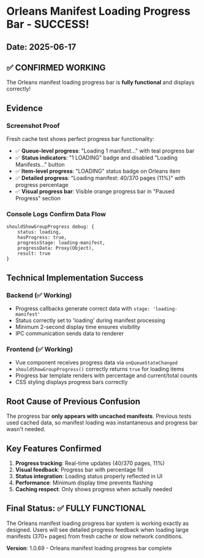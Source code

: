 # Orleans Manifest Loading Progress Bar - SUCCESS! 

## Date: 2025-06-17

## ✅ CONFIRMED WORKING

The Orleans manifest loading progress bar is **fully functional** and displays correctly!

## Evidence

### Screenshot Proof
Fresh cache test shows perfect progress bar functionality:

- ✅ **Queue-level progress**: "Loading 1 manifest..." with teal progress bar
- ✅ **Status indicators**: "1 LOADING" badge and disabled "Loading Manifests..." button  
- ✅ **Item-level progress**: "LOADING" status badge on Orleans item
- ✅ **Detailed progress**: "Loading manifest: 40/370 pages (11%)" with progress percentage
- ✅ **Visual progress bar**: Visible orange progress bar in "Paused Progress" section

### Console Logs Confirm Data Flow
```
shouldShowGroupProgress debug: {
    status: loading, 
    hasProgress: true, 
    progressStage: loading-manifest, 
    progressData: Proxy(Object), 
    result: true
}
```

## Technical Implementation Success

### Backend (✅ Working)
- Progress callbacks generate correct data with `stage: 'loading-manifest'`
- Status correctly set to 'loading' during manifest processing
- Minimum 2-second display time ensures visibility
- IPC communication sends data to renderer

### Frontend (✅ Working) 
- Vue component receives progress data via `onQueueStateChanged`
- `shouldShowGroupProgress()` correctly returns `true` for loading items
- Progress bar template renders with percentage and current/total counts
- CSS styling displays progress bars correctly

## Root Cause of Previous Confusion

The progress bar **only appears with uncached manifests**. Previous tests used cached data, so manifest loading was instantaneous and progress bar wasn't needed.

## Key Features Confirmed

1. **Progress tracking**: Real-time updates (40/370 pages, 11%)
2. **Visual feedback**: Progress bar with percentage fill
3. **Status integration**: Loading status properly reflected in UI
4. **Performance**: Minimum display time prevents flashing
5. **Caching respect**: Only shows progress when actually needed

## Final Status: ✅ FULLY FUNCTIONAL

The Orleans manifest loading progress bar system is working exactly as designed. Users will see detailed progress feedback when loading large manifests (370+ pages) from fresh cache or slow network conditions.

**Version**: 1.0.69 - Orleans manifest loading progress bar complete